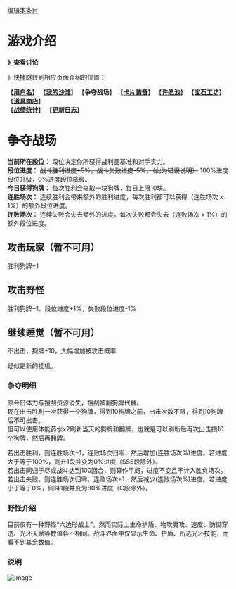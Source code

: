 [编辑本条目](https://github.com/GuguTown/Wiki/edit/main/function/争夺战场.md)
# 游戏介绍
[**》查看讨论**](#讨论)   

》快捷跳转到相应页面介绍的位置：   

【[**用户名**](首页.md)】 【[**我的沙滩**](我的沙滩.md)】 【**争夺战场**】 【[**卡片装备**](卡片装备.md)】 【[**许愿池**](许愿池.md)】 【[**宝石工坊**](宝石工坊.md)】 【[**道具商店**](../shop.md)】   
【[**战绩统计**](战绩统计.md)】 【[**更新日志**](更新日志.md)】 

# 争夺战场
**当前所在段位：** 段位决定你所获得战利品基准和对手实力。   
**段位进度：** ~~战斗胜利进度+5%，战斗失败进度-5%，（此为错误说明）~~ 100%进度段位升级，0%进度段位降级。   
**今日获得狗牌：** 每次胜利会夺取一块狗牌，每日上限10块。   
**连胜场次：** 连续胜利会带来额外的胜利进度，每次胜利都可以获得（连胜场次 x 1%）的额外段位进度。   
**连败场次：** 连续失败会失去额外的进度，每次失败都会失去（连败场次 x 1%）的额外段位进度。   

## 攻击玩家（暂不可用）
胜利狗牌+1  

## 攻击野怪
胜利狗牌+1、段位进度+1%，失败段位进度-1%  

## 继续睡觉（暂不可用）
不出击，狗牌+10，大幅增加被攻击概率  

疑似是新的挂机。  

### 争夺明细
原今日体力与搜刮资源消失，搜刮被翻狗牌代替。  
现在出击胜利一次获得一个狗牌，得到10狗牌之前，出击次数不限，得到10狗牌后不可出击。  
但可以使用体能药水x2刷新当天的狗牌和翻牌，也就是可以刷新后再次出击攒10个狗牌，然后再翻牌。  

若出击胜利，则连胜场次+1，连败场次归零，然后增加(连胜场次%)进度。若进度大于等于100%，则升1段并变为0%进度（SSS段除外）。  
若出击同归于尽或战斗达到100回合，则算作平局，进度不变且不计入胜负场次。  
若出击失败，则连胜场次归零，连败场次+1，然后减少(连败场次%)进度。若进度小于等于0%，则降1段并变为80%进度（C段除外）。  

### 野怪介绍
目前仅有一种野怪“六边形战士”，然而实际上生命护盾、物攻魔攻、速度、防御穿透、光环天赋等数值各不相同。战斗界面中仅显示生命、护盾、所选光环技能，而看不到其余数值。  

### 说明
![image](https://user-images.githubusercontent.com/35645329/197395368-cb8358d8-7002-4c74-a638-8d59c3a28bdf.png)   

<!--
## 今日体力
暂时消失，不清楚后续是否会回复，现在出击胜利一次获得一个狗牌，得到10狗牌之前，出击次数不限。    
但可以使用体能药水x2刷新当天的狗牌和翻牌，也就是可以刷新后再次出击攒10个狗牌，然后再翻牌。   
更新前，行动需要消耗体力，每日0时刷新100点。 

## 搜刮资源
暂时消失，不清楚后续是否会回复，贝壳和争夺经验的非课金获取渠道目前只有翻狗牌。（更新前，搜刮资源可以获得贝壳、争夺等级经验、卡片经验、装备/卡片/收藏品锻造进度）
--!>

<!--
#### 搜刮奖励明细
搜刮奖励= $400 \times N^2+\text{进度} \times (50+N^2)$  （进度取整数值，$N$ 为段位系数，C为1，SSS为12，依此类推）   
收益浮动= $\text{random}(0.8,1.2)$   
经验收益= $\text{搜刮奖励} \times \text{收益浮动} \times (1+ \text{许愿池经验强化} \times 0.03+0.1 \text{(SVIP加成)})$   
贝壳收益= $\text{搜刮奖励} \times \text{收益浮动} \times (1+ \text{许愿池贝壳强化} \times 0.03+0.1 \text{(SVIP加成)}) \times 1.2$   

附表：咕咕镇段位进度收益表（精确到5%进度）   
**表内为2022/04/17改版前的数据，但因若干次改版前后收益只相差一个倍数，仍能作为收益参考。**  
![image](https://user-images.githubusercontent.com/35645329/198130903-3862e904-9d71-4822-a0eb-45eaaca6fdab.png)
### 攻击野怪
消耗 5 体力，战斗胜利段位进度+6%，失败-1%   
#### 各段位野怪基础等级上限
C大段最大100级（其中C段最大1级），野怪无天赋技能;   
B大段最大300级；   
A大段最大600级；      
S大段最大999级（其中SSS小段可突破999）。

各段位野怪基础等级于2022/08/23被调整为（C-SSS依次）1、5、10、20、30、40、60、80、100、150、200、255，当前未知。

每种角色（不装备角色卡片也算一种独立角色）在每个段位中的每种野怪之间的等级都互相独立。   

野怪实际等级和基础等级的换算（进度取整数）：  
实际等级= $\lfloor \text{基础等级} \times (1+ \text{进度} /300) \rfloor$   
基础等级= $\lceil \text{实际等级}/(1+ \text{进度} /300) \rceil$   

### 抢夺其他玩家的进度
消耗 5 体力，战斗胜利段位进度+12%，失败-6%   
### 贝壳恢复体力到100
点击绿色的【贝壳恢复体力到100】按钮后，再次确认消耗贝壳确认恢复体力后，体力即可回复到100，每天最多点击2次，0点重置。请尽量在体力消耗完之后恢复。   

贝壳消耗= $100000+4000 \times N^2$ （ $N$ 为段位系数）     
具体如下表：  

|段位|消耗贝壳|
|:-:|:-:|
|C|104000|
|CC|116000|
|CCC|136000|
|B|164000|
|BB|200000|
|BBB|244000|
|A|296000|
|AA|356000|
|AAA|424000|
|S|500000|
|SS|584000|
|SSS|676000|

### 段位进度明细
攻击野怪/抢夺其他玩家进度时：胜利，增加相应进度，若进度大于等于100%，则升1段并变为0%进度（SSS段除外）；失败，若进度大于0%且不超过 $\text{许愿池点数} \times 4$ %，则进度不变，否则减少相应进度，若减少后小于等于0%，则降1段并变为80%进度（C段除外）。    
被其他玩家抢夺进度，胜利+6%，失败-6%，超过100%时为100%（不会触发升段），低于0%时为0%（一般不会触发降段，挂机状态等除外，具体存疑）。  

### 说明  
**基本介绍**   
当前所在段位：影响搜刮奖励，每段差异巨大。   
段位进度：低于0%掉落一段位，达到100%提升1段位。   
**野怪介绍**   
“铁皮木人”属性：物理/魔法攻击=(等级\*20)、生命/护盾=(等级\*600)、速度=(等级\*1.2)、物理/魔法防御=(等级\*3)、物理/魔法穿透=固定50%。
### 计算器内野怪（NPC）简称
MU2(铁皮木人)、ZHU2(迅捷魔蛛)、DENG2(魔灯之灵)、SHOU2(食铁兽)、YU2(六眼飞鱼)、HAO2(晶刺豪猪)
-->
<link rel="dns-prefetch" href="http://cdn.mathjax.org">
<script type="text/javascript" async src="https://cdn.bootcss.com/mathjax/2.7.0/MathJax.js?config=TeX-AMS-MML_HTMLorMML"></script>
<script type="text/javascript" async src="https://cdnjs.cloudflare.com/ajax/libs/mathjax/2.7.0/MathJax.js?config=TeX-AMS-MML_HTMLorMML"></script>
<script type="text/x-mathjax-config">MathJax.Hub.Config({ tex2jax: {inlineMath: [['$','$']]} });</script>
